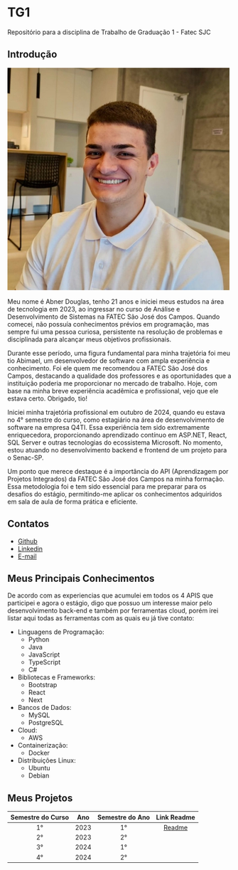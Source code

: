 # TG1
Repositório para a disciplina de Trabalho de Graduação 1 - Fatec SJC

## Introdução

<img src="./MeusProjetos/Imagens/me.jpg" alt="Foto" width="500"/>

Meu nome é Abner Douglas, tenho 21 anos e iniciei meus estudos na área de tecnologia em 2023, ao ingressar no curso de Análise e Desenvolvimento de Sistemas na FATEC São José dos Campos. Quando comecei, não possuía conhecimentos prévios em programação, mas sempre fui uma pessoa curiosa, persistente na resolução de problemas e disciplinada para alcançar meus objetivos profissionais.

Durante esse período, uma figura fundamental para minha trajetória foi meu tio Abimael, um desenvolvedor de software com ampla experiência e conhecimento. Foi ele quem me recomendou a FATEC São José dos Campos, destacando a qualidade dos professores e as oportunidades que a instituição poderia me proporcionar no mercado de trabalho. Hoje, com base na minha breve experiência acadêmica e profissional, vejo que ele estava certo. Obrigado, tio!

Iniciei minha trajetória profissional em outubro de 2024, quando eu estava no 4° semestre do curso, como estagiário na área de desenvolvimento de software na empresa Q4TI. Essa experiência tem sido extremamente enriquecedora, proporcionando aprendizado contínuo em ASP.NET, React, SQL Server e outras tecnologias do ecossistema Microsoft. No momento, estou atuando no desenvolvimento backend e frontend de um projeto para o Senac-SP.

Um ponto que merece destaque é a importância do API (Aprendizagem por Projetos Integrados) da FATEC São José dos Campos na minha formação. Essa metodologia foi e tem sido essencial para me preparar para os desafios do estágio, permitindo-me aplicar os conhecimentos adquiridos em sala de aula de forma prática e eficiente.


## Contatos
- [Github](https://github.com/abnerdouglas)
- [Linkedin](https://www.linkedin.com/in/abnerdouglas)
- [E-mail](abner.machado@fatec.sp.gov.br)

## Meus Principais Conhecimentos

De acordo com as experiencias que acumulei em todos os 4 APIS que participei e agora o estágio, digo que possuo um interesse maior pelo desenvolvimento back-end e também por ferramentas cloud, porém irei listar aqui todas as ferramentas com as quais eu já tive
contato:

- Linguagens de Programação:
  - Python
  - Java
  - JavaScript
  - TypeScript
  - C#
- Bibliotecas e Frameworks:
  - Bootstrap
  - React
  - Next
- Bancos de Dados:
  - MySQL
  - PostgreSQL
- Cloud:
  - AWS
- Containerização:
  - Docker
- Distribuições Linux:
  - Ubuntu
  - Debian


## Meus Projetos

|   Semestre do Curso    |      Ano      |  Semestre do Ano   | Link Readme             
| :--------------------: | :-----------: | :----------------: | :--------------------------------------: 
|           1°           |     2023      |         1°         |  [Readme](./MeusProjetos/1-Semestre.md)                 
|           2°           |     2023      |         2°         |
|           3°           |     2024      |         1°         |
|           4°           |     2024      |         2°         |
